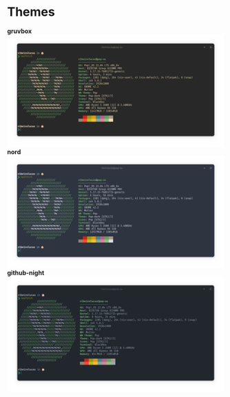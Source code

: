 # Themes
**gruvbox**![gruvbox](images/gruvbox.png) 
**nord**![nord](images/nord.png) 
**github-night**![github-night](images/github-night.png)


